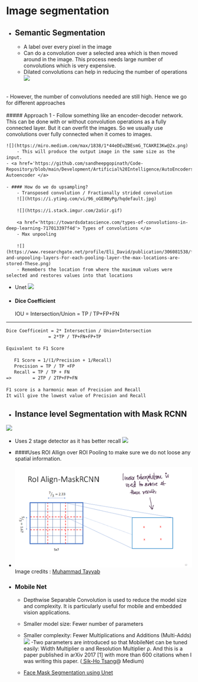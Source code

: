 # Image segmentation

- ## Semantic Segmentation

	- A label over every pixel in the image
	- Can do a convolution over a selected area which is then moved around in the image. This process needs large number of convolutions which is very expensive. 
	- Dilated convolutions can help in reducing the number of operations
	![](https://miro.medium.com/freeze/max/395/0*3cTXIemm0k3Sbask.gif)
<br>
	- However, the number of convolutions needed are still high. Hence we go for different approaches<br><br>
    ##### Approach 1
	-  Follow something like an encoder-decoder network. This can be done with or without convolution operations as a fully connected layer. But it can overfit the images. So we usually use convolutions over fully connected when it comes to images.
    
	![](https://miro.medium.com/max/1838/1*44eDEuZBEsmG_TCAKRI3Kw@2x.png)
    	- This will produce the output image in the same size as the input. 
    - <a href='https://github.com/sandheepgopinath/Code-Repository/blob/main/Development/Artificial%20Intelligence/AutoEncoders/Deep_Autoencoder.ipynb'>Deep Autoencoder </a>

	- #### How do we do upsampling?
    	- Transposed convolution / Fractionally strided convolution
        ![](https://i.ytimg.com/vi/96_oGE8WyPg/hqdefault.jpg)

        ![](https://i.stack.imgur.com/2aSir.gif)
        
        <a href='https://towardsdatascience.com/types-of-convolutions-in-deep-learning-717013397f4d'> Types of convolutions </a>
        - Max unpooling
        
        ![](https://www.researchgate.net/profile/Eli_David/publication/306081538/figure/fig2/AS:418518853013507@1476794078414/Pooling-and-unpooling-layers-For-each-pooling-layer-the-max-locations-are-stored-These.png)
        - Remembers the location from where the maximum values were selected and restores values into that locations
        
        

  
- Unet 
![](https://www.researchgate.net/profile/Alan-Jackson-2/publication/323597886/figure/fig2/AS:601386504957959@1520393124691/Convolutional-neural-network-CNN-architecture-based-on-UNET-Ronneberger-et-al.png)



- #### Dice Coefficient


	IOU = Intersection/Union
    	= TP / TP+FP+FN
---

	Dice Coefficeint = 2* Intersection / Union+Intersection
    				= 2*TP / TP+FN+FP+TP
                    
    Equivalent to F1 Score
    
       F1 Score = 1/(1/Precision + 1/Recall)
       Precision = TP / TP +FP
       Recall = TP / TP + FN
    =>        = 2TP / 2TP+FP+FN

	F1 score is a harmonic mean of Precision and Recall
	It will give the lowest value of Precision and Recall

    

- ## Instance level Segmentation with Mask RCNN

![](https://i.ytimg.com/vi/OOT3UIXZztE/maxresdefault.jpg)

- Uses 2 stage detector as it has better recall
![](https://production-media.paperswithcode.com/methods/Screen_Shot_2020-05-23_at_7.44.34_PM.png)

- ####Uses ROI Allign over ROI Pooling to make sure we do not loose any spatial information.
- ![](roiallign.png)
Image credits : <a href ='https://www.crcv.ucf.edu/wp-content/uploads/2019/03/CAP6412_Spring2018_Mask-RCNN_New.pdf'> Muhammad Tayyab </a>



- ### Mobile Net
	- Depthwise Separable Convolution is used to reduce the model size and complexity. It is particularly useful for mobile and embedded vision applications.
	- Smaller model size: Fewer number of parameters
    - Smaller complexity: Fewer Multiplications and Additions (Multi-Adds)
	![](https://miro.medium.com/max/1400/1*aj1Ef3zcJy2Rlct3Z7oPHQ.png)
	-Two parameters are introduced so that MobileNet can be tuned easily: Width Multiplier α and Resolution Multiplier ρ. And this is a paper published in arXiv 2017 [1] with more than 600 citations when I was writing this paper. (<a href='https://medium.com/u/aff72a0c1243?source=post_page-----a382df364b69-----------------------------------'>
Sik-Ho Tsang</a>@ Medium)

	- <a href='https://github.com/sandheepgopinath/Code-Repository/blob/main/Development/Computer-Vision/Facial%20Features/Face_mask_segmentation.ipynb'> Face Mask Segmentation using Unet </a>